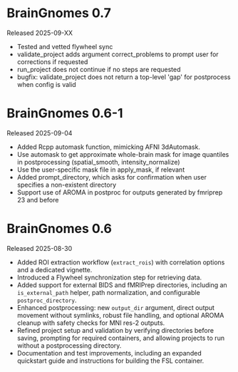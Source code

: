 # BrainGnomes 0.7

Released 2025-09-XX

* Tested and vetted flywheel sync
* validate_project adds argument correct_problems to prompt user for corrections if requested
* run_project does not continue if no steps are requested
* bugfix: validate_project does not return a top-level 'gap' for postprocess when config is valid

# BrainGnomes 0.6-1

Released 2025-09-04

* Added Rcpp automask function, mimicking AFNI 3dAutomask.
* Use automask to get approximate whole-brain mask for image quantiles in postprocessing (spatial_smooth, intensity_normalize)
* Use the user-specific mask file in apply_mask, if relevant
* Added prompt_directory, which asks for confirmation when user specifies a non-existent directory
* Support use of AROMA in postproc for outputs generated by fmriprep 23 and before

# BrainGnomes 0.6

Released 2025-08-30

* Added ROI extraction workflow (`extract_rois`) with correlation options and a dedicated vignette.
* Introduced a Flywheel synchronization step for retrieving data.
* Added support for external BIDS and fMRIPrep directories,
  including an `is_external_path` helper, path normalization, and configurable `postproc_directory`.
* Enhanced postprocessing: new `output_dir` argument, direct output movement without symlinks,
  robust file handling, and optional AROMA cleanup with safety checks for MNI res-2 outputs.
* Refined project setup and validation by verifying directories before saving,
  prompting for required containers, and allowing projects to run without a postprocessing directory.
* Documentation and test improvements, including an expanded quickstart guide and instructions for building the FSL container.
